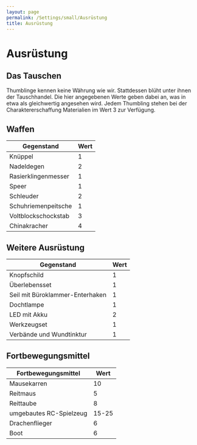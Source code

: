 ```yaml
---
layout: page
permalink: /Settings/small/Ausrüstung
title: Ausrüstung
---
```


# Ausrüstung

## Das Tauschen

Thumblinge kennen keine Währung wie wir. Stattdessen blüht unter ihnen der Tauschhandel. Die hier angegebenen Werte geben dabei an, was in etwa als gleichwertig angesehen wird. Jedem Thumbling stehen bei der Charaktererschaffung Materialien im Wert 3 zur Verfügung.

## Waffen

<table>
<thead>
<tr><th>Gegenstand</th><th>Wert</th></tr>
</thead>
<tbody>
<tr><td>Knüppel</td><td>1</td></tr>
<tr><td>Nadeldegen</td><td>2</td></tr>
<tr><td>Rasierklingenmesser</td><td>1</td></tr>
<tr><td>Speer</td><td>1</td></tr>
<tr><td>Schleuder</td><td>2</td></tr>
<tr><td>Schuhriemenpeitsche</td><td>1</td></tr>
<tr><td>Voltblockschockstab</td><td>3</td></tr>
<tr><td>Chinakracher</td><td>4</td></tr>
</tbody>
</table>

## Weitere Ausrüstung

<table>
<thead>
<tr><th>Gegenstand</th><th>Wert</th></tr>
</thead>
<tbody>
<tr><td>Knopfschild</td><td>1</td></tr>
<tr><td>Überlebensset</td><td>1</td></tr>
<tr><td>Seil mit Büroklammer-Enterhaken</td><td>1</td></tr>
<tr><td>Dochtlampe</td><td>1</td></tr>
<tr><td>LED mit Akku</td><td>2</td></tr>
<tr><td>Werkzeugset</td><td>1</td></tr>
<tr><td>Verbände und Wundtinktur</td><td>1</td></tr>
</tbody>
</table>

## Fortbewegungsmittel

<table>
<thead>
<tr><th>Fortbewegungsmittel</th><th>Wert</th></tr>
</thead>
<tbody>
<tr><td>Mausekarren</td><td>10</td></tr>
<tr><td>Reitmaus</td><td>5</td></tr>
<tr><td>Reittaube</td><td>8</td></tr>
<tr><td>umgebautes RC-Spielzeug</td><td>15-25</td></tr>
<tr><td>Drachenflieger</td><td>6</td></tr>
<tr><td>Boot</td><td>6</td></tr>
</tbody>
</table>
